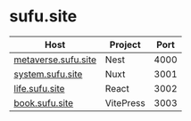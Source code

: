 # sufu.site

|  Host   | Project | Port  |
|  ----  | ----  | ----  |
| [metaverse.sufu.site](http://metaverse.sufu.site) |  Nest | 4000 |
| [system.sufu.site](http://system.sufu.site) |  Nuxt | 3001 |
| [life.sufu.site](http://life.sufu.site) |  React | 3002 |
| [book.sufu.site](http://book.sufu.site) |  VitePress | 3003 |
